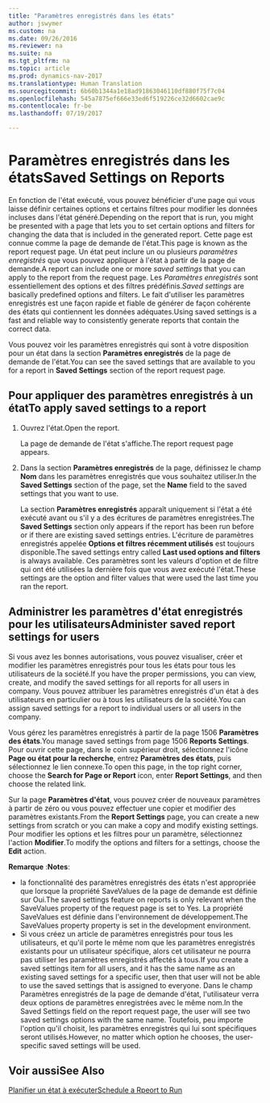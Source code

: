 ```yaml
---
title: "Paramètres enregistrés dans les états"
author: jswymer
ms.custom: na
ms.date: 09/26/2016
ms.reviewer: na
ms.suite: na
ms.tgt_pltfrm: na
ms.topic: article
ms.prod: dynamics-nav-2017
ms.translationtype: Human Translation
ms.sourcegitcommit: 6b60b1344a1e18ad91863046110df880f75f7c04
ms.openlocfilehash: 545a7875ef666e33ed6f519226ce32d6602cae9c
ms.contentlocale: fr-be
ms.lasthandoff: 07/19/2017

---
```

# <a name="saved-settings-on-reports"></a><span data-ttu-id="880c6-102">Paramètres enregistrés dans les états</span><span class="sxs-lookup"><span data-stu-id="880c6-102">Saved Settings on Reports</span></span>
<span data-ttu-id="880c6-103">En fonction de l'état exécuté, vous pouvez bénéficier d'une page qui vous laisse définir certaines options et certains filtres pour modifier les données incluses dans l'état généré.</span><span class="sxs-lookup"><span data-stu-id="880c6-103">Depending on the report that is run, you might be presented with a page that lets you to set certain options and filters for changing the data that is included in the generated report.</span></span> <span data-ttu-id="880c6-104">Cette page est connue comme la page de demande de l'état.</span><span class="sxs-lookup"><span data-stu-id="880c6-104">This page is known as the report request page.</span></span> <span data-ttu-id="880c6-105">Un état peut inclure un ou plusieurs *paramètres enregistrés* que vous pouvez appliquer à l'état à partir de la page de demande.</span><span class="sxs-lookup"><span data-stu-id="880c6-105">A report can include one or more *saved settings* that you can apply to the report from the request page.</span></span> <span data-ttu-id="880c6-106">Les *Paramètres enregistrés* sont essentiellement des options et des filtres prédéfinis.</span><span class="sxs-lookup"><span data-stu-id="880c6-106">*Saved settings* are basically predefined options and filters.</span></span> <span data-ttu-id="880c6-107">Le fait d'utiliser les paramètres enregistrés est une façon rapide et fiable de générer de façon cohérente des états qui contiennent les données adéquates.</span><span class="sxs-lookup"><span data-stu-id="880c6-107">Using saved settings is a fast and reliable way to consistently generate reports that contain the correct data.</span></span>

<span data-ttu-id="880c6-108">Vous pouvez voir les paramètres enregistrés qui sont à votre disposition pour un état dans la section **Paramètres enregistrés** de la page de demande de l'état.</span><span class="sxs-lookup"><span data-stu-id="880c6-108">You can see the saved settings that are available to you for a report in **Saved Settings** section of the report request page.</span></span>

## <a name="to-apply-saved-settings-to-a-report"></a><span data-ttu-id="880c6-109">Pour appliquer des paramètres enregistrés à un état</span><span class="sxs-lookup"><span data-stu-id="880c6-109">To apply saved settings to a report</span></span>
1.  <span data-ttu-id="880c6-110">Ouvrez l'état.</span><span class="sxs-lookup"><span data-stu-id="880c6-110">Open the report.</span></span>

    <span data-ttu-id="880c6-111">La page de demande de l'état s'affiche.</span><span class="sxs-lookup"><span data-stu-id="880c6-111">The report request page appears.</span></span>    
2.  <span data-ttu-id="880c6-112">Dans la section **Paramètres enregistrés** de la page, définissez le champ **Nom** dans les paramètres enregistrés que vous souhaitez utiliser.</span><span class="sxs-lookup"><span data-stu-id="880c6-112">In the **Saved Settings** section of the page, set the **Name** field  to the saved settings that you want to use.</span></span>

    <span data-ttu-id="880c6-113">La section **Paramètres enregistrés** apparaît uniquement si l'état a été exécuté avant ou s'il y a des écritures de paramètres enregistrées.</span><span class="sxs-lookup"><span data-stu-id="880c6-113">The **Saved Settings** section only appears if the report has been run before or if there are existing saved settings entries.</span></span> <span data-ttu-id="880c6-114">L'écriture de paramètres enregistrés appelée **Options et filtres récemment utilisés** est toujours disponible.</span><span class="sxs-lookup"><span data-stu-id="880c6-114">The saved settings entry called **Last used options and filters** is always available.</span></span> <span data-ttu-id="880c6-115">Ces paramètres sont les valeurs d'option et de filtre qui ont été utilisées la dernière fois que vous avez exécuté l'état.</span><span class="sxs-lookup"><span data-stu-id="880c6-115">These settings are the option and filter values that were used the last time you ran the report.</span></span>

## <a name="administer-saved-report-settings-for-users"></a><span data-ttu-id="880c6-116">Administrer les paramètres d'état enregistrés pour les utilisateurs</span><span class="sxs-lookup"><span data-stu-id="880c6-116">Administer saved report settings for users</span></span>
<span data-ttu-id="880c6-117">Si vous avez les bonnes autorisations, vous pouvez visualiser, créer et modifier les paramètres enregistrés pour tous les états pour tous les utilisateurs de la société.</span><span class="sxs-lookup"><span data-stu-id="880c6-117">If you have the proper permissions, you can view, create, and modify the saved settings for all reports for all users in company.</span></span> <span data-ttu-id="880c6-118">Vous pouvez attribuer les paramètres enregistrés d'un état à des utilisateurs en particulier ou à tous les utilisateurs de la société.</span><span class="sxs-lookup"><span data-stu-id="880c6-118">You can assign saved settings for a report to individual users or all users in the company.</span></span>

<span data-ttu-id="880c6-119">Vous gérez les paramètres enregistrés à partir de la page 1506 **Paramètres des états**.</span><span class="sxs-lookup"><span data-stu-id="880c6-119">You manage saved settings from page 1506 **Reports Settings**.</span></span> <span data-ttu-id="880c6-120">Pour ouvrir cette page, dans le coin supérieur droit, sélectionnez l'icône **Page ou état pour la recherche**, entrez **Paramètres des états**, puis sélectionnez le lien connexe.</span><span class="sxs-lookup"><span data-stu-id="880c6-120">To open this page, in the top right corner, choose the **Search for Page or Report** icon, enter **Report Settings**, and then choose the related link.</span></span> 

<span data-ttu-id="880c6-121">Sur la page **Paramètres d'état**, vous pouvez créer de nouveaux paramètres à partir de zéro ou vous pouvez effectuer une copier et modifier des paramètres existants.</span><span class="sxs-lookup"><span data-stu-id="880c6-121">From the **Report Settings** page, you can create a new settings from scratch or you can make a copy and modify existing settings.</span></span> <span data-ttu-id="880c6-122">Pour modifier les options et les filtres pour un paramètre, sélectionnez l'action **Modifier**.</span><span class="sxs-lookup"><span data-stu-id="880c6-122">To modify the options and filters for a settings, choose the **Edit** action.</span></span>

<span data-ttu-id="880c6-123">**Remarque** :</span><span class="sxs-lookup"><span data-stu-id="880c6-123">**Notes**:</span></span>
-    <span data-ttu-id="880c6-124">la fonctionnalité des paramètres enregistrés des états n'est appropriée que lorsque la propriété SaveValues de la page de demande est définie sur Oui.</span><span class="sxs-lookup"><span data-stu-id="880c6-124">The saved settings feature on reports is only relevant when the SaveValues property of the request page is set to Yes.</span></span> <span data-ttu-id="880c6-125">La propriété SaveValues est définie dans l'environnement de développement.</span><span class="sxs-lookup"><span data-stu-id="880c6-125">The SaveValues property property is set in the development environment.</span></span>
-    <span data-ttu-id="880c6-126">Si vous créez un article de paramètres enregistrés pour tous les utilisateurs, et qu'il porte le même nom que les paramètres enregistrés existants pour un utilisateur spécifique, alors cet utilisateur ne pourra pas utiliser les paramètres enregistrés affectés à tous.</span><span class="sxs-lookup"><span data-stu-id="880c6-126">If you create a saved settings item for all users, and it has the same name as an existing saved settings for a specific user, then that user will not be able to use the saved settings that is assigned to everyone.</span></span>  <span data-ttu-id="880c6-127">Dans le champ Paramètres enregistrés de la page de demande d'état, l'utilisateur verra deux options de paramètres enregistrées avec le même nom.</span><span class="sxs-lookup"><span data-stu-id="880c6-127">In the Saved Settings field on the report request page, the user will see two saved settings options with the same name.</span></span> <span data-ttu-id="880c6-128">Toutefois, peu importe l'option qu'il choisit, les paramètres enregistrés qui lui sont spécifiques seront utilisés.</span><span class="sxs-lookup"><span data-stu-id="880c6-128">However, no matter which option he chooses, the user-specific saved settings will be used.</span></span>

## <a name="see-also"></a><span data-ttu-id="880c6-129">Voir aussi</span><span class="sxs-lookup"><span data-stu-id="880c6-129">See Also</span></span>
[<span data-ttu-id="880c6-130">Planifier un état à exécuter</span><span class="sxs-lookup"><span data-stu-id="880c6-130">Schedule a Rpeort to Run</span></span>](ui-schedule-report.md)


